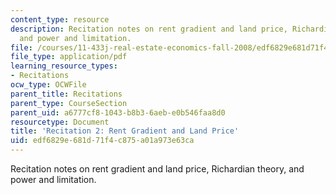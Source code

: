 ```yaml
---
content_type: resource
description: Recitation notes on rent gradient and land price, Richardian theory,
  and power and limitation.
file: /courses/11-433j-real-estate-economics-fall-2008/edf6829e681d71f4c875a01a973e63ca_rec2_2008.pdf
file_type: application/pdf
learning_resource_types:
- Recitations
ocw_type: OCWFile
parent_title: Recitations
parent_type: CourseSection
parent_uid: a6777cf8-1043-b8b3-6aeb-e0b546faa8d0
resourcetype: Document
title: 'Recitation 2: Rent Gradient and Land Price'
uid: edf6829e-681d-71f4-c875-a01a973e63ca
---
```

Recitation notes on rent gradient and land price, Richardian theory, and power and limitation.

